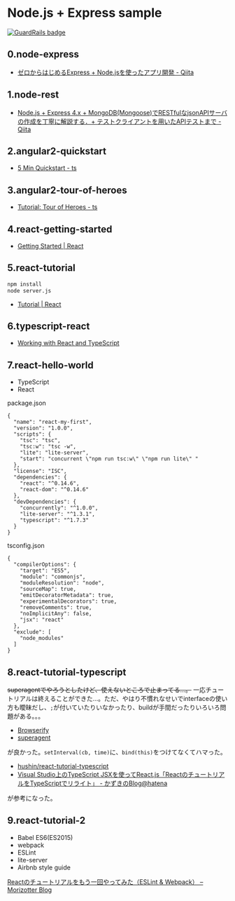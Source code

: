 # Node.js + Express sample

[![GuardRails badge](https://badges.production.guardrails.io/shtakai/js-study.svg)](https://www.guardrails.io)

## 0.node-express

- [ゼロからはじめるExpress + Node.jsを使ったアプリ開発 - Qiita](http://qiita.com/nkjm/items/723990c518acfee6e473)

## 1.node-rest

- [Node.js + Express 4.x + MongoDB(Mongoose)でRESTfulなjsonAPIサーバの作成を丁寧に解説する．+ テストクライアントを用いたAPIテストまで - Qiita](http://qiita.com/shopetan/items/58a62a366aac4f5faa20)

## 2.angular2-quickstart

- [5 Min Quickstart - ts](https://angular.io/docs/ts/latest/quickstart.html)

## 3.angular2-tour-of-heroes

- [Tutorial: Tour of Heroes - ts](https://angular.io/docs/ts/latest/tutorial/)

## 4.react-getting-started

- [Getting Started | React](https://facebook.github.io/react/docs/getting-started.html)

## 5.react-tutorial

```bash
npm install
node server.js
```

- [Tutorial | React](https://facebook.github.io/react/docs/tutorial.html)

## 6.typescript-react

- [Working with React and TypeScript](http://blog.wolksoftware.com/working-with-react-and-typescript)

## 7.react-hello-world

- TypeScript
- React

package.json

```
{
  "name": "react-my-first",
  "version": "1.0.0",
  "scripts": {
    "tsc": "tsc",
    "tsc:w": "tsc -w",
    "lite": "lite-server",
    "start": "concurrent \"npm run tsc:w\" \"npm run lite\" "
  },
  "license": "ISC",
  "dependencies": {
    "react": "^0.14.6",
    "react-dom": "^0.14.6"
  },
  "devDependencies": {
    "concurrently": "^1.0.0",
    "lite-server": "^1.3.1",
    "typescript": "^1.7.3"
  }
}
```

tsconfig.json

```
{
  "compilerOptions": {
    "target": "ES5",
    "module": "commonjs",
    "moduleResolution": "node",
    "sourceMap": true,
    "emitDecoratorMetadata": true,
    "experimentalDecorators": true,
    "removeComments": true,
    "noImplicitAny": false,
    "jsx": "react"
  },
  "exclude": [
    "node_modules"
  ]
}
```

## 8.react-tutorial-typescript

~~superagentでやろうとしたけど、使えないところで止まってる...。~~ 一応チュートリアルは終えることができた...。ただ、やはり不慣れなせいでinterfaceの使い方も曖昧だし、`;`が付いていたりいなかったり、buildが手間だったりいろいろ問題がある。。。

- [Browserify](http://browserify.org/)
- [superagent](https://github.com/visionmedia/superagent)

が良かった。`setInterval(cb, time)`に、`bind(this)`をつけてなくてハマった。

- [hushin/react-tutorial-typescript](https://github.com/hushin/react-tutorial-typescript)
- [Visual Studio上のTypeScript JSXを使ってReact.js「ReactのチュートリアルをTypeScriptでリライト」 - かずきのBlog@hatena](http://blog.okazuki.jp/entry/2015/12/27/004450)

が参考になった。

## 9.react-tutorial-2

- Babel ES6(ES2015)
- webpack
- ESLint
- lite-server
- Airbnb style guide

[Reactのチュートリアルをもう一回やってみた（ESLint & Webpack） – Morizotter Blog](http://blog.morizotter.com/2016/01/12/react-tutorial-again-with-web-pack/)
